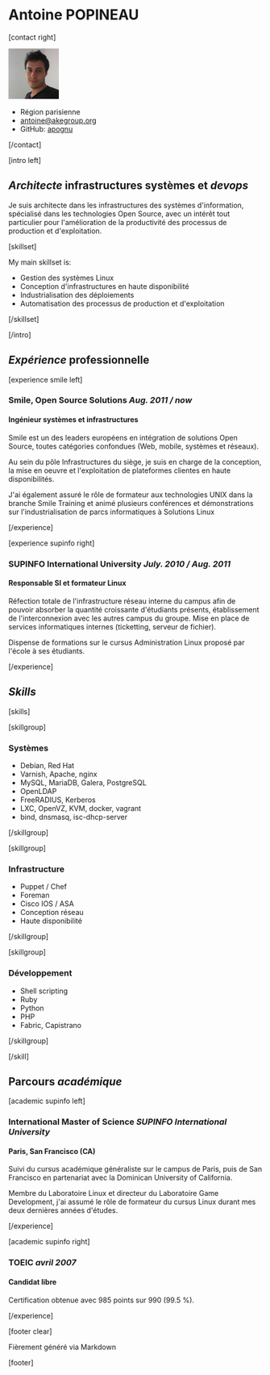 # Antoine POPINEAU

[contact right]

 ![Antoine POPINEAU](../media/antoine.jpg)

 - Région parisienne
 - antoine@akegroup.org
 - GitHub: [apognu](http://github.com/apognu)

[/contact]

[intro left]

## _Architecte_ infrastructures systèmes et _devops_

Je suis architecte dans les infrastructures des systèmes d'information, spécialisé dans les technologies Open Source, avec un intérêt tout particulier pour l'amélioration de la productivité des processus de production et d'exploitation.

[skillset]

My main skillset is:

 - Gestion des systèmes Linux
 - Conception d'infrastructures en haute disponibilité
 - Industrialisation des déploiements
 - Automatisation des processus de production et d'exploitation

[/skillset]

[/intro]

## _Expérience_ professionnelle

[experience smile left]

### Smile, Open Source Solutions _Aug. 2011 / now_
#### Ingénieur systèmes et infrastructures

Smile est un des leaders européens en intégration de solutions Open Source, toutes catégories confondues (Web, mobile, systèmes et réseaux).

Au sein du pôle Infrastructures du siège, je suis en charge de la conception, la mise en oeuvre et l'exploitation de plateformes clientes en haute disponibilités.

J'ai également assuré le rôle de formateur aux technologies UNIX dans la branche Smile Training et animé plusieurs conférences et démonstrations sur l'industrialisation de parcs informatiques à Solutions Linux

[/experience]

[experience supinfo right]

### SUPINFO International University _July. 2010 / Aug. 2011_
#### Responsable SI et formateur Linux

Réfection totale de l'infrastructure réseau interne du campus afin de pouvoir absorber la quantité croissante d'étudiants présents, établissement de l'interconnexion avec les autres campus du groupe. Mise en place de services informatiques internes (ticketting, serveur de fichier).

Dispense de formations sur le cursus Administration Linux proposé par l'école à ses étudiants.

[/experience]

## _Skills_

[skills]

[skillgroup]

### Systèmes

 - Debian, Red Hat
 - Varnish, Apache, nginx
 - MySQL, MariaDB, Galera, PostgreSQL
 - OpenLDAP
 - FreeRADIUS, Kerberos
 - LXC, OpenVZ, KVM, docker, vagrant
 - bind, dnsmasq, isc-dhcp-server

[/skillgroup]

[skillgroup]

### Infrastructure

 - Puppet / Chef
 - Foreman
 - Cisco IOS / ASA
 - Conception réseau
 - Haute disponibilité

[/skillgroup]

[skillgroup]

### Développement

 - Shell scripting
 - Ruby
 - Python
 - PHP
 - Fabric, Capistrano

[/skillgroup]

[/skill]

## Parcours _académique_

[academic supinfo left]

### International Master of Science _SUPINFO International University_
#### Paris, San Francisco (CA)

Suivi du cursus académique généraliste sur le campus de Paris, puis de San Francisco en partenariat avec la Dominican University of California.

Membre du Laboratoire Linux et directeur du Laboratoire Game Development, j'ai assumé le rôle de formateur du cursus Linux durant mes deux dernières années d'études.

[/experience]

[academic supinfo right]

### TOEIC _avril 2007_
#### Candidat libre

Certification obtenue avec 985 points sur 990 (99.5 %).

[/experience]

[footer clear]

Fièrement généré via Markdown

[footer]
